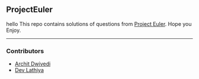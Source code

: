 ## ProjectEuler
hello
This repo contains solutions of questions from [Project Euler](https://projecteuler.net/). Hope you Enjoy.

---
### Contributors

* [Archit Dwivedi](https://github.com/evi1haxor/)
* [Dev Lathiya](https://github.com/dev09112000/)

